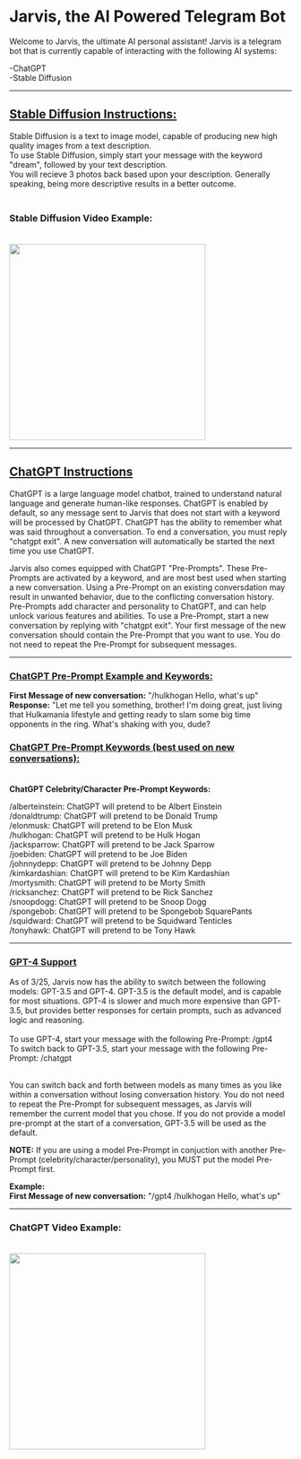# Jarvis, the AI Powered Telegram Bot

Welcome to Jarvis, the ultimate AI personal assistant! Jarvis is a telegram bot that is currently capable of interacting with the following AI systems:

-ChatGPT<br>
-Stable Diffusion 

-----------------------------------------

## <u>Stable Diffusion Instructions: </u>


Stable Diffusion is a text to image model, capable of producing new high quality images from a text description. <br>
To use Stable Diffusion, simply start your message with the keyword "dream", followed by your text description. <br>
You will recieve 3 photos back based upon your description. Generally speaking, being more descriptive results in a better outcome.


### <br><b>Stable Diffusion Video Example:</b> <br><br>
<img src="./example-videos/example-video-stable.gif" width="350px">

-----------------------------------------

## <u>ChatGPT Instructions</u></b>

ChatGPT is a large language model chatbot, trained to understand natural language and generate human-like responses. ChatGPT is enabled by default, so any message sent to Jarvis that does not start with a keyword will be processed by ChatGPT. ChatGPT has the ability to remember what was said throughout a conversation. To end a conversation, you must reply "chatgpt exit". A new conversation will automatically be started the next time you use ChatGPT.

Jarvis also comes equipped with ChatGPT "Pre-Prompts". These Pre-Prompts are activated by a keyword, and are most best used when starting a new conversation. Using a Pre-Prompt on an existing conversdation may result in unwanted behavior, due to the conflicting conversation history. Pre-Prompts add character and personality to ChatGPT, and can help unlock various features and abilities. To use a Pre-Prompt, start a new conversation by replying with "chatgpt exit". Your first message of the new conversation should
contain the Pre-Prompt that you want to use. You do not need to repeat the Pre-Prompt for subsequent messages.

--------------------------------------------
### <u><b>ChatGPT Pre-Prompt Example and Keywords:</b></u>

<b>First Message of new conversation:</b> "/hulkhogan Hello, what's up" <br>
<b>Response:</b> "Let me tell you something, brother! I'm doing great, just living that Hulkamania lifestyle and getting ready to slam
some big time opponents in the ring. What's shaking with you, dude?


### <b><u>ChatGPT Pre-Prompt Keywords (best used on new conversations):</u></b><br><br>

<b>ChatGPT Celebrity/Character Pre-Prompt Keywords:</b>

/alberteinstein: ChatGPT will pretend to be Albert Einstein <br>
/donaldtrump: ChatGPT will pretend to be Donald Trump <br>
/elonmusk: ChatGPT will pretend to be Elon Musk <br>
/hulkhogan: ChatGPT will pretend to be Hulk Hogan <br>
/jacksparrow: ChatGPT will pretend to be Jack Sparrow <br>
/joebiden: ChatGPT will pretend to be Joe Biden <br>
/johnnydepp: ChatGPT will pretend to be Johnny Depp <br>
/kimkardashian: ChatGPT will pretend to be Kim Kardashian <br>
/mortysmith: ChatGPT will pretend to be Morty Smith <br>
/ricksanchez: ChatGPT will pretend to be Rick Sanchez <br>
/snoopdogg: ChatGPT will pretend to be Snoop Dogg <br>
/spongebob: ChatGPT will pretend to be Spongebob SquarePants <br>
/squidward: ChatGPT will pretend to be Squidward Tenticles <br>
/tonyhawk: ChatGPT will pretend to be Tony Hawk <br>


-------------------------------------------

### <u><b>GPT-4 Support</b></u>

As of 3/25, Jarvis now has the ability to switch between the following models: GPT-3.5 and GPT-4. GPT-3.5 is the default model, and is capable for most situations. GPT-4 is slower and much more expensive than GPT-3.5, but provides better responses for certain prompts, such as advanced logic and reasoning. <br><br>
To use GPT-4, start your message with the following Pre-Prompt: /gpt4 <br>
To switch back to GPT-3.5, start your message with the following Pre-Prompt: /chatgpt <br><br>

You can switch back and forth between models as many times as you like within a conversation without losing conversation history. You do not need to repeat the Pre-Prompt for subsequent messages, as Jarvis will remember the current model that you chose. If you do not provide a model pre-prompt at the start of a conversation, GPT-3.5 will be used as the default.

<b>NOTE:</b> If you are using a model Pre-Prompt in conjuction with another Pre-Prompt (celebrity/character/personality), you MUST put the model Pre-Prompt first.<br>

<b>Example: </b><br>
<b>First Message of new conversation:</b> "/gpt4 /hulkhogan Hello, what's up" <br>

-------------------------------------------
### <b>ChatGPT Video Example:</b> <br><br>
<img src="./example-videos/example-video-chatgpt.gif" width="350px"><br>

